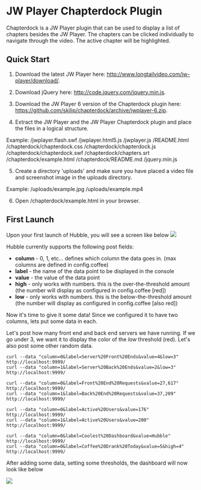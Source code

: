 JW Player Chapterdock Plugin
============================

Chapterdock is a JW Player plugin that can be used to display a list of chapters besides the JW Player. The chapters can be clicked individually to navigate through the video. The active chapter will be highlighted.

Quick Start
-----------

1) Download the latest JW Player here: http://www.longtailvideo.com/jw-player/download/.

2) Download jQuery here: http://code.jquery.com/jquery.min.js.

3) Download the JW Player 6 version of the Chapterdock plugin here: https://github.com/skilip/chapterdock/archive/jwplayer-6.zip.

4) Extract the JW Player and the JW Player Chapterdock plugin and place the files in a logical structure.

Example: 
  /jwplayer.flash.swf
  /jwplayer.html5.js
  /jwplayer.js
  /README.html
  /chapterdock/chapterdock.css
  /chapterdock/chapterdock.js
  /chapterdock/chapterdock.swf
  /chapterdock/chapters.srt
  /chapterdock/example.html
  /chapterdock/README.md
  /jquery.min.js

5) Create a directory 'uploads' and make sure you have placed a video file and screenshot image in the uploads directory.

Example:
  /uploads/example.jpg
  /uploads/example.mp4

6) Open /chapterdock/example.html in your browser.


First Launch
------------

Upon your first launch of Hubble, you will see a screen like below
<img src="https://raw.github.com/jaymedavis/hubble/master/screenshots/empty-dashboard.png" />

Hubble currently supports the following post fields:
* **column** - 0, 1, etc... defines which column the data goes in. (max columns are defined in config.coffee)
* **label**  - the name of the data point to be displayed in the console
* **value**  - the value of the data point
* **high**   - only works with numbers. this is the over-the-threshold amount (the number will display as configured in config.coffee [red])
* **low**    - only works with numbers. this is the below-the-threshold amount (the number will display as configured in config.coffee [also red])

Now it's time to give it some data! Since we configured it to have two columns, lets put some data in each. 

Let's post how many front end and back end servers we have running. If we go under 3, we want it to display the color of the _low_ threshold (red). Let's also post some other random data.

```
curl --data "column=0&label=Server%20Front%20Ends&value=4&low=3" http://localhost:9999/ 
curl --data "column=1&label=Server%20Back%20Ends&value=2&low=3"  http://localhost:9999/

curl --data "column=0&label=Front%20End%20Requests&value=27,617" http://localhost:9999/ 
curl --data "column=1&label=Back%20End%20Requests&value=37,209"  http://localhost:9999/ 

curl --data "column=0&label=Active%20Users&value=176" http://localhost:9999/
curl --data "column=1&label=Active%20Users&value=200" http://localhost:9999/

curl --data "column=0&label=Coolest%20Dashboard&value=Hubble"  http://localhost:9999/
curl --data "column=0&label=Coffee%20Drank%20Today&value=5&high=4" http://localhost:9999/
```
After adding some data, setting some thresholds, the dashboard will now look like below

<img src="https://raw.github.com/jaymedavis/hubble/master/screenshots/somedata-dashboard.png" />
